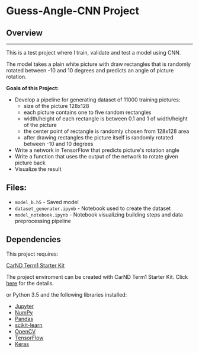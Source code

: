 # Guess-Angle-CNN Project

## Overview
---
This is a test project where I train, validate and test a model using CNN. 

The model takes a plain white picture with draw rectangles that is randomly rotated between -10 and 10 degrees and predicts an angle of picture rotation.

**Goals of this Project:**

* Develop a pipeline for generating dataset of 11000 training pictures:
  * size of the picture 128x128
  * each picture contains one to five random rectangles
  * width/height of each rectangle is between 0.1 and 1 of width/height of the picture
  * the center point of rectangle is randomly chosen from 128x128 area
  * after drawing rectangles the picture itself is randomly rotated between -10 and 10 degrees
* Write a network in TensorFlow that predicts picture's rotation angle
* Write a function that uses the output of the network to rotate given picture back
* Visualize the result

## Files:
* `model_b.h5` - Saved model
* `dataset_generator.ipynb` - Notebook used to create the dataset
* `model_notebook.ipynb` - Notebook visualizing building steps and data preprocessing pipeline

## Dependencies
This project requires:

[CarND Term1 Starter Kit](https://github.com/udacity/CarND-Term1-Starter-Kit)

The project enviroment can be created with CarND Term1 Starter Kit. Click [here](https://github.com/udacity/CarND-Term1-Starter-Kit/blob/master/README.md) for the details.

or Python 3.5 and the following libraries installed:

* [Jupyter](http://jupyter.org/)
* [NumPy](http://www.numpy.org/)
* [Pandas](http://pandas.pydata.org/)
* [scikit-learn](http://scikit-learn.org/)
* [OpenCV](http://opencv.org/)
* [TensorFlow](http://tensorflow.org)
* [Keras](https://keras.io/)
